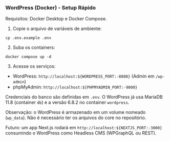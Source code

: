 ### WordPress (Docker) - Setup Rápido

Requisitos: Docker Desktop e Docker Compose.

1. Copie o arquivo de variáveis de ambiente:

```
cp .env.example .env
```

2. Suba os containers:

```
docker compose up -d
```

3. Acesse os serviços:

- WordPress: `http://localhost:${WORDPRESS_PORT:-8080}` (Admin em `/wp-admin`)
- phpMyAdmin: `http://localhost:${PHPMYADMIN_PORT:-9000}`

Credenciais do banco são definidas em `.env`. O WordPress já usa MariaDB 11.8 (container `db`) e a versão 6.8.2 no container `wordpress`.

Observação: o WordPress é armazenado em um volume nomeado (`wp_data`). Não é necessário ter os arquivos do core no repositório.

Futuro: um app Next.js rodará em `http://localhost:${NEXTJS_PORT:-3000}` consumindo o WordPress como Headless CMS (WPGraphQL ou REST).
